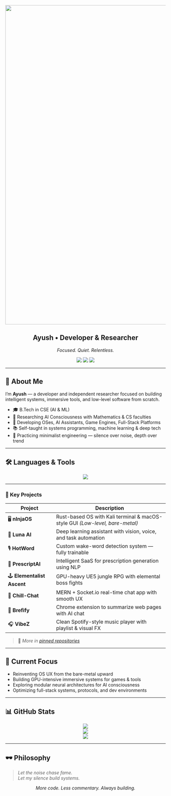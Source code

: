 <p align="center">
  <img width="1000" src="https://github.com/AaYuSh11233/AaYuSh11233/assets/1206493/20ebd0ac-3e85-432a-a3ac-c12319c7db83" />
</p>

<h2 align="center">Ayush • Developer & Researcher</h2>
<p align="center"><i>Focused. Quiet. Relentless.</i></p>

<p align="center">
  <img src="https://img.shields.io/badge/Rust-OS%20Developer-%23f74c00?style=flat&logo=rust&logoColor=white" />
  <img src="https://img.shields.io/badge/AI-Consciousness%20Researcher-%2300d8d6?style=flat&logo=openai&logoColor=white" />
  <img src="https://img.shields.io/badge/GameDev-UE5%20%7C%20RPGs-%238247E3?style=flat&logo=unrealengine&logoColor=white" />
</p>

---

## 🧭 About Me

I’m **Ayush** — a developer and independent researcher focused on building intelligent systems, immersive tools, and low-level software from scratch.

- 🎓 B.Tech in CSE (AI & ML)
- 🧠 Researching AI Consciousness with Mathematics & CS faculties
- 🧰 Developing OSes, AI Assistants, Game Engines, Full-Stack Platforms
- 📚 Self-taught in systems programming, machine learning & deep tech
- 🧘 Practicing minimalist engineering — silence over noise, depth over trend

---

## 🛠️ Languages & Tools

<p align="center">
  <img src="https://skillicons.dev/icons?i=rust,python,c,cpp,js,ts,react,nextjs,nodejs,mongodb,tailwind,docker,linux,git,unreal,postgres,tensorflow,pytorch,html,css,kotlin,vscode,npm,vite,photoshop,github,discord,instagram,arch,ubuntu" />
</p>

---

### 📂 Key Projects

| Project | Description |
|--------|-------------|
| 🖥️ **nInjaOS** | Rust-based OS with Kali terminal & macOS-style GUI *(Low-level, bare-metal)* |
| 🧠 **Luna AI** | Deep learning assistant with vision, voice, and task automation |
| 🎙️ **HotWord** | Custom wake-word detection system — fully trainable |
| 💊 **PrescriptAI** | Intelligent SaaS for prescription generation using NLP |
| 🕹️ **Elementalist Ascent** | GPU-heavy UE5 jungle RPG with elemental boss fights |
| 💬 **Chill-Chat** | MERN + Socket.io real-time chat app with smooth UX |
| 📄 **Brefify** | Chrome extension to summarize web pages with AI chat |
| 🎧 **VibeZ** | Clean Spotify-style music player with playlist & visual FX |

> 🔗 *More in [pinned repositories](https://github.com/AaYuSh11233?tab=repositories)*

---

## 🧠 Current Focus

- Reinventing OS UX from the bare-metal upward  
- Building GPU-intensive immersive systems for games & tools  
- Exploring modular neural architectures for AI consciousness  
- Optimizing full-stack systems, protocols, and dev environments

---

## 📊 GitHub Stats

<p align="center">
  <img src="https://streak-stats.demolab.com?user=AaYuSh11233&theme=github-dark&hide_border=true" />
  <br />
  <img src="https://github-readme-stats.vercel.app/api?username=AaYuSh11233&show_icons=true&theme=github_dark&hide_border=true" />
  <br />
  <img src="https://github-readme-stats.vercel.app/api/top-langs/?username=AaYuSh11233&layout=compact&theme=github_dark&hide_border=true" />
</p>

---

## 🕶️ Philosophy

> *Let the noise chase fame.  
Let my silence build systems.*

<p align="center">
  <i>More code. Less commentary. Always building.</i>
</p>

